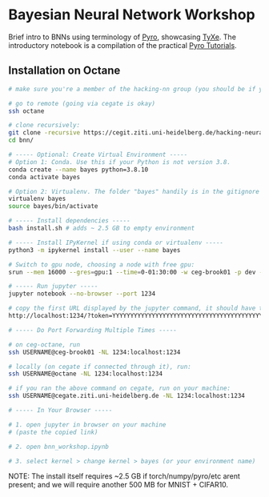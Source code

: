 # Bayesian Neural Network Workshop

Brief intro to BNNs using terminology of [Pyro](http://pyro.ai/examples/intro_long.html), showcasing [TyXe](https://github.com/TyXe-BDL/TyXe/).
The introductory notebook is a compilation of the practical [Pyro Tutorials](http://pyro.ai/examples/).


## Installation on Octane

```bash
# make sure you're a member of the hacking-nn group (you should be if youre reading this ...)

# go to remote (going via cegate is okay)
ssh octane

# clone recursively:
git clone -recursive https://cegit.ziti.uni-heidelberg.de/hacking-neural-networks/bnn/
cd bnn/

# ----- Optional: Create Virtual Environment -----
# Option 1: Conda. Use this if your Python is not version 3.8.
conda create --name bayes python=3.8.10
conda activate bayes

# Option 2: Virtualenv. The folder "bayes" handily is in the gitignore
virtualenv bayes
source bayes/bin/activate

# ----- Install dependencies -----
bash install.sh # adds ~ 2.5 GB to empty environment

# ----- Install IPyKernel if using conda or virtualenv -----
python3 -m ipykernel install --user --name bayes

# Switch to gpu node, choosing a node with free gpu:
srun --mem 16000 --gres=gpu:1 --time=0-01:30:00 -w ceg-brook01 -p dev --pty bash      

# ----- Run jupyter -----
jupyter notebook --no-browser --port 1234 

# copy the first URL displayed by the jupyter command, it should have this format:
http://localhost:1234/?token=YYYYYYYYYYYYYYYYYYYYYYYYYYYYYYYYYYYYYYYYYYYYYYYY

# ----- Do Port Forwarding Multiple Times -----

# on ceg-octane, run
ssh USERNAME@ceg-brook01 -NL 1234:localhost:1234

# locally (on cegate if connected through it), run:
ssh USERNAME@octane -NL 1234:localhost:1234

# if you ran the above command on cegate, run on your machine:
ssh USERNAME@cegate.ziti.uni-heidelberg.de -NL 1234:localhost:1234

# ----- In Your Browser -----

# 1. open jupyter in browser on your machine
# (paste the copied link)

# 2. open bnn_workshop.ipynb

# 3. select kernel > change kernel > bayes (or your environment name)
```

NOTE: The install itself requires ~2.5 GB if torch/numpy/pyro/etc arent present; and we will require another 500 MB for MNIST + CIFAR10.

